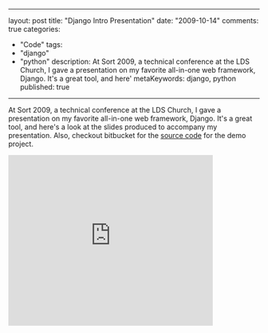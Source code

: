 
---
layout: post
title: "Django Intro Presentation"
date: "2009-10-14"
comments: true
categories:
  - "Code"
tags:
  - "django"
  - "python"
description: At Sort 2009, a technical conference at the LDS Church, I gave a presentation on my favorite all-in-one web framework, Django.  It's a great tool, and here'
metaKeywords: django, python
published: true
---

At Sort 2009, a technical conference at the LDS Church, I gave a presentation on my favorite all-in-one web framework, Django.  It's a great tool, and here's a look at the slides produced to accompany my presentation.  Also, checkout bitbucket for the <a href="http://www.bitbucket.org/jtsnake/hymnorganizer">source code</a> for the demo project.

<!--more-->

<iframe src="http://docs.google.com/present/embed?id=dcsq834g_62fspdmdgk" frameborder="0" width="410" height="342"></iframe>

  
